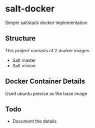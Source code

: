 salt-docker
===========

Simple saltstack docker implementation

Structure
----------

This project consists of 2 docker images.
- Salt master
- Salt minion

Docker Container Details
-------------------------
Used ubuntu precise as the base image


Todo
------
- Document the details 
